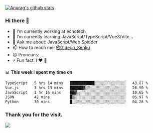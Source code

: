 [![Anurag's github stats](https://github-readme-stats.vercel.app/api?username=gideonsenku)](https://github.com/anuraghazra/github-readme-stats)
### Hi there 👋
- 🔭 I’m currently working at echotech
- 🌱 I’m currently learning JavaScript/TypeScript/Vue3/Vite...
- 💬 Ask me about: JavaScript/Web Spidder 
- 📫 How to reach me: [@Gideon_Senku](https://t.me/Gideon_Senku)
- 😄 Pronouns: ...
- ⚡ Fun fact: I ❤️ 🎵

📊 **This week I spent my time on**
<!--START_SECTION:waka-->

```txt
TypeScript   5 hrs 14 mins   ███████████░░░░░░░░░░░░░░   43.87 %
Vue.js       3 hrs 13 mins   ██████▓░░░░░░░░░░░░░░░░░░   26.90 %
JavaScript   1 hr 16 mins    ██▓░░░░░░░░░░░░░░░░░░░░░░   10.65 %
JSON         42 mins         █▒░░░░░░░░░░░░░░░░░░░░░░░   05.97 %
Python       30 mins         █░░░░░░░░░░░░░░░░░░░░░░░░   04.26 %
```

<!--END_SECTION:waka-->


### Thank you for the visit.
![](http://profile-counter.glitch.me/gideonsenku/count.svg)
<!--
**GideonSenku/GideonSenku** is a ✨ _special_ ✨ repository because its `README.md` (this file) appears on your GitHub profile.

Here are some ideas to get you started:

- 🔭 I’m currently working on ...
- 🌱 I’m currently learning ...
- 👯 I’m looking to collaborate on ...
- 🤔 I’m looking for help with ...
- 💬 Ask me about ...
- 📫 How to reach me: ...
- 😄 Pronouns: ...
- ⚡ Fun fact: ...
-->
